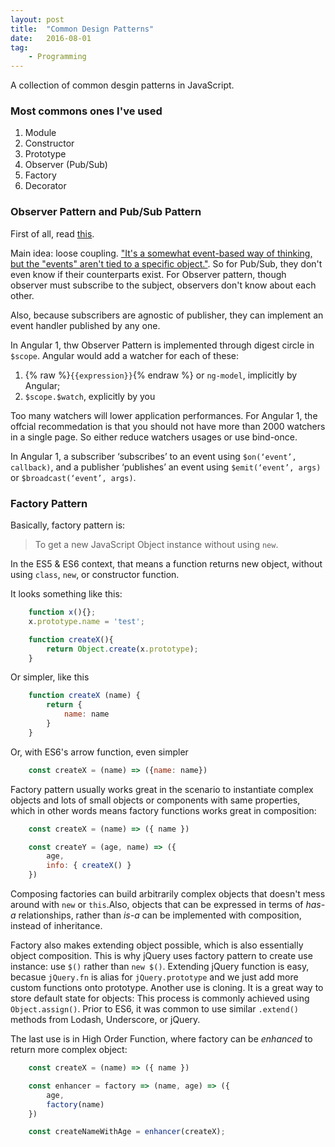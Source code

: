 ```yaml
---
layout: post
title:  "Common Design Patterns"
date:   2016-08-01
tag:    
    - Programming
---
```


A collection of common desgin patterns in JavaScript.

### Most commons ones I've used
1. Module 
2. Constructor
3. Prototype
4. Observer (Pub/Sub) 
5. Factory
6. Decorator

### Observer Pattern and Pub/Sub Pattern

First of all, read [this](https://addyosmani.com/resources/essentialjsdesignpatterns/book/#observerpatternjavascript).

Main idea: loose coupling. ["It's a somewhat event-based way of thinking, but the "events" aren't tied to a specific object."](http://stackoverflow.com/a/13513771/6901252). So for Pub/Sub, they don't even know if their counterparts exist. For Observer pattern, though observer must subscribe to the subject, observers don't know about each other.

Also, because subscribers are agnostic of publisher, they can implement an event handler published by any one.

In Angular 1, thw Observer Pattern is implemented through digest circle in `$scope`. Angular would add a watcher for each of these:

1. {% raw %}`{{expression}}`{% endraw %} or `ng-model`, implicitly by Angular;
2. `$scope.$watch`, explicitly by you

Too many watchers will lower application performances. For Angular 1, the offcial recommedation is that you should not have more than 2000 watchers in a single page. So either reduce watchers usages or use bind-once. 


In Angular 1, a subscriber ‘subscribes’ to an event using `$on(‘event’, callback)`, and a publisher ‘publishes’ an event using `$emit(‘event’, args)` or `$broadcast(‘event’, args)`.

### Factory Pattern

Basically, factory pattern is:
>To get a new JavaScript Object instance without using `new`.

In the ES5 & ES6 context, that means a function returns new object, without using `class`, `new`, or constructor function.

It looks something like this:

```javascript
    function x(){};
    x.prototype.name = 'test';

    function createX(){
        return Object.create(x.prototype);
    }
```

Or simpler, like this

```javascript
    function createX (name) {
        return {
            name: name
        }
    }
```

Or, with ES6's arrow function, even simpler

```javascript
    const createX = (name) => ({name: name})
```

Factory pattern usually works great in the scenario to instantiate complex objects and lots of small objects or components with same properties, which in other words means factory functions works great in composition:

```javascript
    const createX = (name) => ({ name })

    const createY = (age, name) => ({
        age,
        info: { createX() }
    })
```

Composing factories can build arbitrarily complex objects that doesn't mess around with `new` or `this`.Also, objects that can be expressed in terms of *has-a* relationships, rather than *is-a* can be implemented with composition, instead of inheritance.

Factory also makes extending object possible, which is also essentially object composition. This is why jQuery uses factory pattern to create use instance: use `$()` rather than `new $()`. Extending jQuery function is easy, becasue `jQuery.fn` is alias for `jQuery.prototype` and we just add more custom functions onto prototype. Another use is cloning. It is a great way to store default state for objects: This process is commonly achieved using `Object.assign()`. Prior to ES6, it was common to use similar `.extend()` methods from Lodash, Underscore, or jQuery. 

The last use is in High Order Function, where factory can be *enhanced* to return more complex object:

```javascript
    const createX = (name) => ({ name })

    const enhancer = factory => (name, age) => ({
        age,
        factory(name)
    })

    const createNameWithAge = enhancer(createX);
```